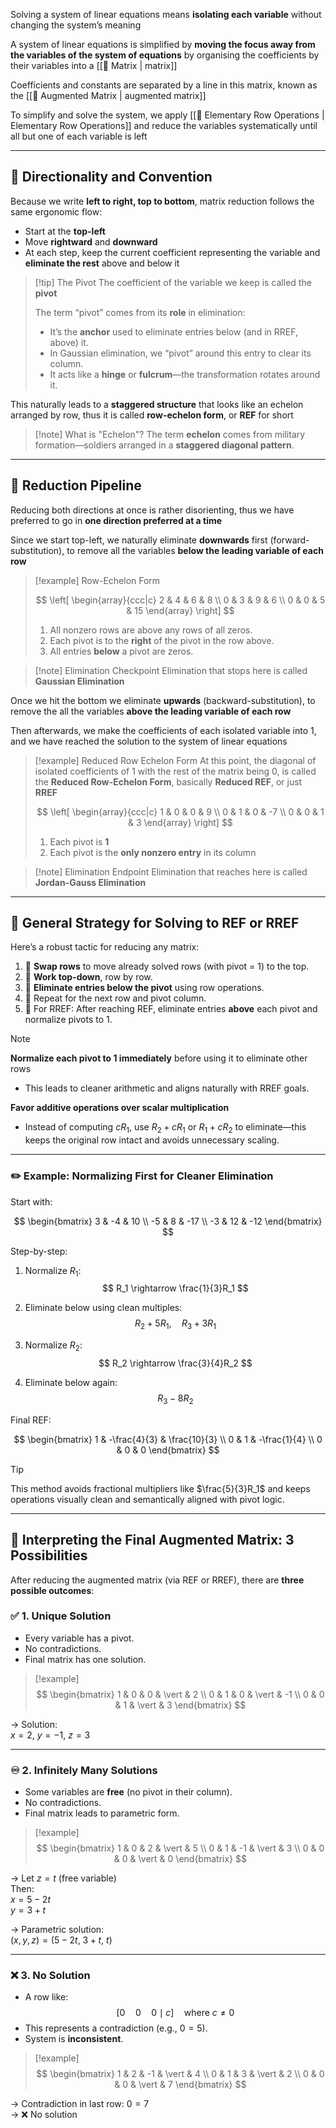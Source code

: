 Solving a system of linear equations means **isolating each variable** without changing the system’s meaning

A system of linear equations is simplified by **moving the focus away from the variables of the system of equations** by organising the coefficients by their variables into a [[🧮 Matrix | matrix]]

Coefficients and constants are separated by a line in this matrix, known as the [[🧮 Augmented Matrix | augmented matrix]]

To simplify and solve the system, we apply [[🔧 Elementary Row Operations | Elementary Row Operations]] and reduce the variables systematically until all but one of each variable is left

---

## 🧭 Directionality and Convention

Because we write **left to right, top to bottom**, matrix reduction follows the same ergonomic flow:

- Start at the **top-left**
- Move **rightward** and **downward**
- At each step, keep the current coefficient representing the variable and **eliminate the rest** above and below it 

> [!tip] The Pivot
> The coefficient of the variable we keep is called the **pivot**
> 
> The term “pivot” comes from its **role** in elimination:
> - It’s the **anchor** used to eliminate entries below (and in RREF, above) it.
> - In Gaussian elimination, we “pivot” around this entry to clear its column.
> - It acts like a **hinge** or **fulcrum**—the transformation rotates around it.

This naturally leads to a **staggered structure** that looks like an echelon arranged by row, thus it is called **row-echelon form**, or **REF** for short

> [!note] What is "Echelon"?
> The term **echelon** comes from military formation—soldiers arranged in a **staggered diagonal pattern**.  

---
## 🔄 Reduction Pipeline
 
Reducing both directions at once is rather disorienting, thus we have preferred to go in **one direction preferred at a time**

Since we start top-left, we naturally eliminate **downwards** first (forward-substitution), to remove all the variables **below the leading variable of each row**

> [!example] Row-Echelon Form
>
> $$
> \left[
> \begin{array}{ccc|c}
> 2 & 4 & 6 & 8 \\
> 0 & 3 & 9 & 6 \\
> 0 & 0 & 5 & 15
> \end{array}
> \right]
> $$
>
> 1. All nonzero rows are above any rows of all zeros.
> 2. Each pivot is to the **right** of the pivot in the row above.
> 3. All entries **below** a pivot are zeros.

> [!note] Elimination Checkpoint
> Elimination that stops here is called **Gaussian Elimination**

Once we hit the bottom we eliminate **upwards** (backward-substitution), to remove the all the variables **above the leading variable of each row**

Then afterwards, we make the coefficients of each isolated variable into 1, and we have reached the solution to the system of linear equations

> [!example] Reduced Row Echelon Form
> At this point, the diagonal of isolated coefficients of 1 with the rest of the matrix being 0, is called the **Reduced Row-Echelon Form**, basically **Reduced REF**, or just **RREF**
>
> $$
> \left[
> \begin{array}{ccc|c}
> 1 & 0 & 0 & 9 \\
> 0 & 1 & 0 & -7 \\
> 0 & 0 & 1 & 3
> \end{array}
> \right]
> $$
>
> 1. Each pivot is **1**
> 2. Each pivot is the **only nonzero entry** in its column

> [!note] Elimination Endpoint
> Elimination that reaches here is called **Jordan-Gauss Elimination**

---

## 🧠 General Strategy for Solving to REF or RREF

Here’s a robust tactic for reducing any matrix:

1. 🔁 **Swap rows** to move already solved rows (with pivot = 1) to the top.
2. 🔽 **Work top-down**, row by row.
3. 🧹 **Eliminate entries below the pivot** using row operations.
4. 🔁 Repeat for the next row and pivot column.
5. 🧼 For RREF: After reaching REF, eliminate entries **above** each pivot and normalize pivots to 1.

> [!note]
> **Normalize each pivot to 1 immediately** before using it to eliminate other rows  
> - This leads to cleaner arithmetic and aligns naturally with RREF goals.
> 
> **Favor additive operations over scalar multiplication**  
> - Instead of computing $cR_1$, use $R_2 + cR_1$ or $R_1 + cR_2$ to eliminate—this keeps the original row intact and avoids unnecessary scaling.

---

### ✏️ Example: Normalizing First for Cleaner Elimination

Start with:

$$
\begin{bmatrix}
3 & -4 & 10 \\
-5 & 8 & -17 \\
-3 & 12 & -12
\end{bmatrix}
$$

Step-by-step:

1. Normalize $R_1$:  
   $$ R_1 \rightarrow \frac{1}{3}R_1 $$

2. Eliminate below using clean multiples:  
   $$ R_2 + 5R_1,\quad R_3 + 3R_1 $$

3. Normalize $R_2$:  
   $$ R_2 \rightarrow \frac{3}{4}R_2 $$

4. Eliminate below again:  
   $$ R_3 - 8R_2 $$

Final REF:

$$
\begin{bmatrix}
1 & -\frac{4}{3} & \frac{10}{3} \\
0 & 1 & -\frac{1}{4} \\
0 & 0 & 0
\end{bmatrix}
$$

> [!tip]
> This method avoids fractional multipliers like $\frac{5}{3}R_1$ and keeps operations visually clean and semantically aligned with pivot logic.

---

## 🧠 Interpreting the Final Augmented Matrix: 3 Possibilities

After reducing the augmented matrix (via REF or RREF), there are **three possible outcomes**:

### ✅ 1. Unique Solution
- Every variable has a pivot.
- No contradictions.
- Final matrix has one solution.

> [!example]
> $$
> \begin{bmatrix}
> 1 & 0 & 0 & \vert & 2 \\
> 0 & 1 & 0 & \vert & -1 \\
> 0 & 0 & 1 & \vert & 3
> \end{bmatrix}
> $$

→ Solution:  
$x = 2$, $y = -1$, $z = 3$

---

### ♾️ 2. Infinitely Many Solutions
- Some variables are **free** (no pivot in their column).
- No contradictions.
- Final matrix leads to parametric form.

> [!example]
> $$
> \begin{bmatrix}
> 1 & 0 & 2 & \vert & 5 \\
> 0 & 1 & -1 & \vert & 3 \\
> 0 & 0 & 0 & \vert & 0
> \end{bmatrix}
> $$

→ Let $z = t$ (free variable)  
Then:  
$x = 5 - 2t$  
$y = 3 + t$

→ Parametric solution:  
$(x, y, z) = (5 - 2t,\ 3 + t,\ t)$

---

### ❌ 3. No Solution
- A row like:  
  $$ [0 \quad 0 \quad 0 \mid c] \quad \text{where } c \neq 0 $$
- This represents a contradiction (e.g., $0 = 5$).
- System is **inconsistent**.

> [!example]
> $$
> \begin{bmatrix}
> 1 & 2 & -1 & \vert & 4 \\
> 0 & 1 & 3 & \vert & 2 \\
> 0 & 0 & 0 & \vert & 7
> \end{bmatrix}
> $$

→ Contradiction in last row: $0 = 7$  
→ ❌ No solution